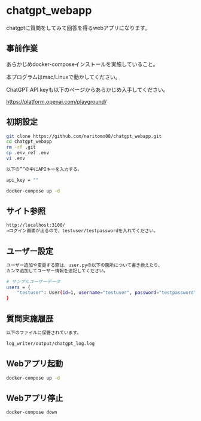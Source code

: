 # chatgpt_webapp

chatgptに質問をしてみて回答を得るwebアプリになります。

## 事前作業

あらかじめdocker-composeインストールを実施していること。

本プログラムはmac/Linuxで動かしてください。

ChatGPT API keyも以下のページからあらかじめ入手してください。

https://platform.openai.com/playground/

## 初期設定

```bash
git clone https://github.com/naritomo08/chatgpt_webapp.git
cd chatgpt_webapp
rm -rf .git
cp .env_ref .env
vi .env

以下の””の中にAPIキーを入力する。

api_key = ""

docker-compose up -d
```

## サイト参照

```bash
http://localhost:3100/
→ログイン画面が出るので、testuser/testpasswordを入れてください。
```

## ユーザー設定

```bash
ユーザー追加や変更する際は、user.pyの以下の箇所について書き換えたり、
カンマ追加してユーザー情報を追記してください。

# サンプルユーザーデータ
users = {
    "testuser": User(id=1, username="testuser", password="testpassword")
}

```

## 質問実施履歴

```bash
以下のファイルに保管されています。

log_writer/output/chatgpt_log.log
```

## Webアプリ起動

```bash
docker-compose up -d
```

## Webアプリ停止

```bash
docker-compose down
```
